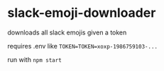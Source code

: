 # slack-emoji-downloader
downloads all slack emojis given a token

requires .env like ```TOKEN=TOKEN=xoxp-1986759103-...```

run with `npm start`
